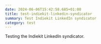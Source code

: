 ```yaml
---
date: 2024-06-06T15:42:58.685+01:00
title: test-indiekit-linkedin-syndicator
summary: Test Indiekit LinkedIn syndicator
category: test
---
```


Testing the Indiekit LinkedIn syndicator.
